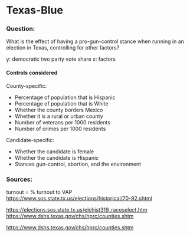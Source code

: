 # Texas-Blue

### Question: 

What is the effect of having a pro-gun-control stance when running in an election in Texas, controlling for other factors? 

y: democratic two party vote share
x: factors

#### Controls considered

County-specific:
* Percentage of population that is Hispanic
* Percentage of population that is White
* Whether the county borders Mexico
* Whether it is a rural or urban county
* Number of veterans per 1000 residents
* Number of crimes per 1000 residents

Candidate-specific:
* Whether the candidate is female
* Whether the candidate is Hispanic
* Stances gun-control, abortion, and the environment

### Sources:

turnout = % turnout to VAP
https://www.sos.state.tx.us/elections/historical/70-92.shtml

https://elections.sos.state.tx.us/elchist319_raceselect.htm
https://www.dshs.texas.gov/chs/hprc/counties.shtm

https://www.dshs.texas.gov/chs/hprc/counties.shtm
